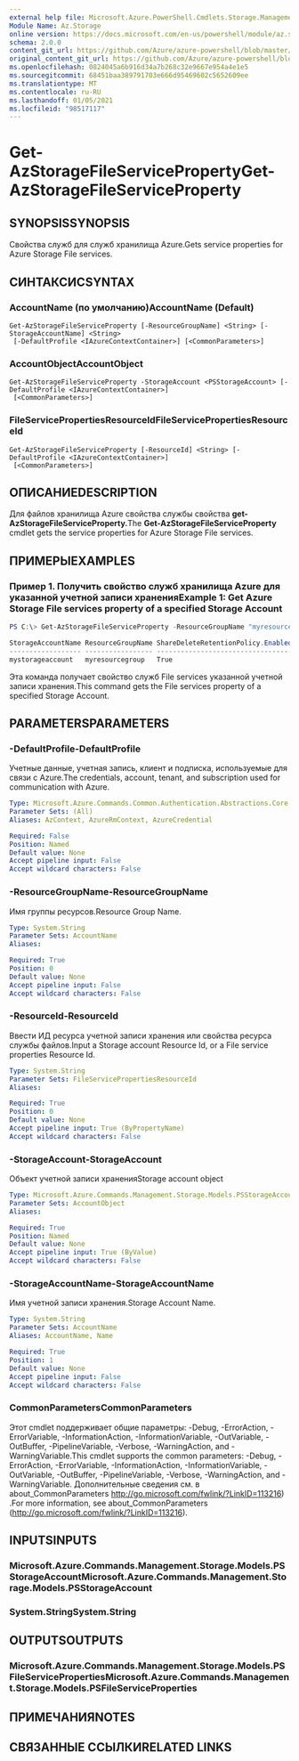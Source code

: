 ```yaml
---
external help file: Microsoft.Azure.PowerShell.Cmdlets.Storage.Management.dll-Help.xml
Module Name: Az.Storage
online version: https://docs.microsoft.com/en-us/powershell/module/az.storage/get-azstoragefileserviceproperty
schema: 2.0.0
content_git_url: https://github.com/Azure/azure-powershell/blob/master/src/Storage/Storage.Management/help/Get-AzStorageFileServiceProperty.md
original_content_git_url: https://github.com/Azure/azure-powershell/blob/master/src/Storage/Storage.Management/help/Get-AzStorageFileServiceProperty.md
ms.openlocfilehash: 0824045a6b916d34a7b268c32e9667e954a4e1e5
ms.sourcegitcommit: 68451baa389791703e666d95469602c5652609ee
ms.translationtype: MT
ms.contentlocale: ru-RU
ms.lasthandoff: 01/05/2021
ms.locfileid: "98517117"
---
```

# <span data-ttu-id="47883-101">Get-AzStorageFileServiceProperty</span><span class="sxs-lookup"><span data-stu-id="47883-101">Get-AzStorageFileServiceProperty</span></span>

## <span data-ttu-id="47883-102">SYNOPSIS</span><span class="sxs-lookup"><span data-stu-id="47883-102">SYNOPSIS</span></span>
<span data-ttu-id="47883-103">Свойства служб для служб хранилища Azure.</span><span class="sxs-lookup"><span data-stu-id="47883-103">Gets service properties for Azure Storage File services.</span></span>

## <span data-ttu-id="47883-104">СИНТАКСИС</span><span class="sxs-lookup"><span data-stu-id="47883-104">SYNTAX</span></span>

### <span data-ttu-id="47883-105">AccountName (по умолчанию)</span><span class="sxs-lookup"><span data-stu-id="47883-105">AccountName (Default)</span></span>
```
Get-AzStorageFileServiceProperty [-ResourceGroupName] <String> [-StorageAccountName] <String>
 [-DefaultProfile <IAzureContextContainer>] [<CommonParameters>]
```

### <span data-ttu-id="47883-106">AccountObject</span><span class="sxs-lookup"><span data-stu-id="47883-106">AccountObject</span></span>
```
Get-AzStorageFileServiceProperty -StorageAccount <PSStorageAccount> [-DefaultProfile <IAzureContextContainer>]
 [<CommonParameters>]
```

### <span data-ttu-id="47883-107">FileServicePropertiesResourceId</span><span class="sxs-lookup"><span data-stu-id="47883-107">FileServicePropertiesResourceId</span></span>
```
Get-AzStorageFileServiceProperty [-ResourceId] <String> [-DefaultProfile <IAzureContextContainer>]
 [<CommonParameters>]
```

## <span data-ttu-id="47883-108">ОПИСАНИЕ</span><span class="sxs-lookup"><span data-stu-id="47883-108">DESCRIPTION</span></span>
<span data-ttu-id="47883-109">Для файлов хранилища Azure свойства службы свойства **get-AzStorageFileServiceProperty.**</span><span class="sxs-lookup"><span data-stu-id="47883-109">The **Get-AzStorageFileServiceProperty** cmdlet gets the service properties for Azure Storage File services.</span></span>

## <span data-ttu-id="47883-110">ПРИМЕРЫ</span><span class="sxs-lookup"><span data-stu-id="47883-110">EXAMPLES</span></span>

### <span data-ttu-id="47883-111">Пример 1. Получить свойство служб хранилища Azure для указанной учетной записи хранения</span><span class="sxs-lookup"><span data-stu-id="47883-111">Example 1: Get  Azure Storage File services property of a specified Storage Account</span></span>
```powershell
PS C:\> Get-AzStorageFileServiceProperty -ResourceGroupName "myresourcegroup" -AccountName "mystorageaccount"

StorageAccountName ResourceGroupName ShareDeleteRetentionPolicy.Enabled ShareDeleteRetentionPolicy.Days
------------------ ----------------- ---------------------------------- -------------------------------
mystorageaccount   myresourcegroup   True                               5
```

<span data-ttu-id="47883-112">Эта команда получает свойство служб File services указанной учетной записи хранения.</span><span class="sxs-lookup"><span data-stu-id="47883-112">This command gets the File services property of a specified Storage Account.</span></span>

## <span data-ttu-id="47883-113">PARAMETERS</span><span class="sxs-lookup"><span data-stu-id="47883-113">PARAMETERS</span></span>

### <span data-ttu-id="47883-114">-DefaultProfile</span><span class="sxs-lookup"><span data-stu-id="47883-114">-DefaultProfile</span></span>
<span data-ttu-id="47883-115">Учетные данные, учетная запись, клиент и подписка, используемые для связи с Azure.</span><span class="sxs-lookup"><span data-stu-id="47883-115">The credentials, account, tenant, and subscription used for communication with Azure.</span></span>

```yaml
Type: Microsoft.Azure.Commands.Common.Authentication.Abstractions.Core.IAzureContextContainer
Parameter Sets: (All)
Aliases: AzContext, AzureRmContext, AzureCredential

Required: False
Position: Named
Default value: None
Accept pipeline input: False
Accept wildcard characters: False
```

### <span data-ttu-id="47883-116">-ResourceGroupName</span><span class="sxs-lookup"><span data-stu-id="47883-116">-ResourceGroupName</span></span>
<span data-ttu-id="47883-117">Имя группы ресурсов.</span><span class="sxs-lookup"><span data-stu-id="47883-117">Resource Group Name.</span></span>

```yaml
Type: System.String
Parameter Sets: AccountName
Aliases:

Required: True
Position: 0
Default value: None
Accept pipeline input: False
Accept wildcard characters: False
```

### <span data-ttu-id="47883-118">-ResourceId</span><span class="sxs-lookup"><span data-stu-id="47883-118">-ResourceId</span></span>
<span data-ttu-id="47883-119">Ввести ИД ресурса учетной записи хранения или свойства ресурса службы файлов.</span><span class="sxs-lookup"><span data-stu-id="47883-119">Input a Storage account Resource Id, or a File service properties Resource Id.</span></span>

```yaml
Type: System.String
Parameter Sets: FileServicePropertiesResourceId
Aliases:

Required: True
Position: 0
Default value: None
Accept pipeline input: True (ByPropertyName)
Accept wildcard characters: False
```

### <span data-ttu-id="47883-120">-StorageAccount</span><span class="sxs-lookup"><span data-stu-id="47883-120">-StorageAccount</span></span>
<span data-ttu-id="47883-121">Объект учетной записи хранения</span><span class="sxs-lookup"><span data-stu-id="47883-121">Storage account object</span></span>

```yaml
Type: Microsoft.Azure.Commands.Management.Storage.Models.PSStorageAccount
Parameter Sets: AccountObject
Aliases:

Required: True
Position: Named
Default value: None
Accept pipeline input: True (ByValue)
Accept wildcard characters: False
```

### <span data-ttu-id="47883-122">-StorageAccountName</span><span class="sxs-lookup"><span data-stu-id="47883-122">-StorageAccountName</span></span>
<span data-ttu-id="47883-123">Имя учетной записи хранения.</span><span class="sxs-lookup"><span data-stu-id="47883-123">Storage Account Name.</span></span>

```yaml
Type: System.String
Parameter Sets: AccountName
Aliases: AccountName, Name

Required: True
Position: 1
Default value: None
Accept pipeline input: False
Accept wildcard characters: False
```

### <span data-ttu-id="47883-124">CommonParameters</span><span class="sxs-lookup"><span data-stu-id="47883-124">CommonParameters</span></span>
<span data-ttu-id="47883-125">Этот cmdlet поддерживает общие параметры: -Debug, -ErrorAction, -ErrorVariable, -InformationAction, -InformationVariable, -OutVariable, -OutBuffer, -PipelineVariable, -Verbose, -WarningAction, and -WarningVariable.</span><span class="sxs-lookup"><span data-stu-id="47883-125">This cmdlet supports the common parameters: -Debug, -ErrorAction, -ErrorVariable, -InformationAction, -InformationVariable, -OutVariable, -OutBuffer, -PipelineVariable, -Verbose, -WarningAction, and -WarningVariable.</span></span> <span data-ttu-id="47883-126">Дополнительные сведения см. в about_CommonParameters http://go.microsoft.com/fwlink/?LinkID=113216) .</span><span class="sxs-lookup"><span data-stu-id="47883-126">For more information, see about_CommonParameters (http://go.microsoft.com/fwlink/?LinkID=113216).</span></span>

## <span data-ttu-id="47883-127">INPUTS</span><span class="sxs-lookup"><span data-stu-id="47883-127">INPUTS</span></span>

### <span data-ttu-id="47883-128">Microsoft.Azure.Commands.Management.Storage.Models.PSStorageAccount</span><span class="sxs-lookup"><span data-stu-id="47883-128">Microsoft.Azure.Commands.Management.Storage.Models.PSStorageAccount</span></span>

### <span data-ttu-id="47883-129">System.String</span><span class="sxs-lookup"><span data-stu-id="47883-129">System.String</span></span>

## <span data-ttu-id="47883-130">OUTPUTS</span><span class="sxs-lookup"><span data-stu-id="47883-130">OUTPUTS</span></span>

### <span data-ttu-id="47883-131">Microsoft.Azure.Commands.Management.Storage.Models.PSFileServiceProperties</span><span class="sxs-lookup"><span data-stu-id="47883-131">Microsoft.Azure.Commands.Management.Storage.Models.PSFileServiceProperties</span></span>

## <span data-ttu-id="47883-132">ПРИМЕЧАНИЯ</span><span class="sxs-lookup"><span data-stu-id="47883-132">NOTES</span></span>

## <span data-ttu-id="47883-133">СВЯЗАННЫЕ ССЫЛКИ</span><span class="sxs-lookup"><span data-stu-id="47883-133">RELATED LINKS</span></span>
